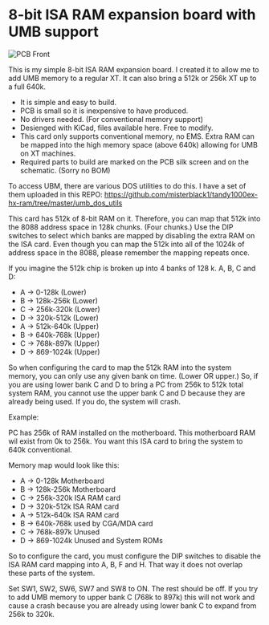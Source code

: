 # 8-bit ISA RAM expansion board with UMB support

![PCB Front](https://github.com/misterblack1/isa-ram-expansion/blob/main/images/Front_Small.png?raw=true)

This is my simple 8-bit ISA RAM expansion board. I created it to allow me to add UMB memory to a regular XT. It can also bring a 512k or 256k XT up to a full 640k.

- It is simple and easy to build.
- PCB is small so it is inexpensive to have produced.
- No drivers needed. (For conventional memory support)
- Desienged with KiCad, files available here. Free to modify.
- This card only supports conventional memory, no EMS. Extra RAM can be mapped into the high memory space (above 640k) allowing for UMB on XT machines.
- Required parts to build are marked on the PCB silk screen and on the schematic. (Sorry no BOM)

To access UBM, there are various DOS utilities to do this. I have a set of them uploaded in this REPO:
https://github.com/misterblack1/tandy1000ex-hx-ram/tree/master/umb_dos_utils

This card has 512k of 8-bit RAM on it. Therefore, you can map that 512k into the 8088 address space in 128k chunks. (Four chunks.) Use the DIP switches to select which banks are mapped by disabling the extra RAM on the ISA card. Even though you can map the 512k into all of the 1024k of address space in the 8088, please remember the mapping repeats once.

If you imagine the 512k chip is broken up into 4 banks of 128 k. A, B, C and D:

- A -> 0-128k (Lower)
- B -> 128k-256k (Lower)
- C -> 256k-320k (Lower)
- D -> 320k-512k (Lower)
- A -> 512k-640k (Upper)
- B -> 640k-768k (Upper)
- C -> 768k-897k (Upper)
- D -> 869-1024k (Upper)

So when configuring the card to map the 512k RAM into the system memory, you can only use any given bank on time. (Lower OR upper.) So, if you are using lower bank C and D to bring a PC from 256k to 512k total system RAM, you cannot use the upper bank C and D because they are already being used. If you do, the system will crash.

Example:

PC has 256k of RAM installed on the motherboard. This motherboard RAM wil exist from 0k to 256k. 
You want this ISA card to bring the system to 640k conventional. 

Memory map would look like this:

- A -> 0-128k Motherboard
- B -> 128k-256k Motherboard
- C -> 256k-320k ISA RAM card
- D -> 320k-512k ISA RAM card
- A -> 512k-640k ISA RAM card
- B -> 640k-768k used by CGA/MDA card
- C -> 768k-897k Unused
- D -> 869-1024k Unused and System ROMs

So to configure the card, you must configure the DIP switches to disable the ISA RAM card mapping into A, B, F and H. That way it does not overlap these parts of the system.

Set SW1, SW2, SW6, SW7 and SW8 to ON. The rest should be off. If you try to add UMB memory to upper bank C (768k to 897k) this will not work and cause a crash because you are already using lower bank C to expand from 256k to 320k.


